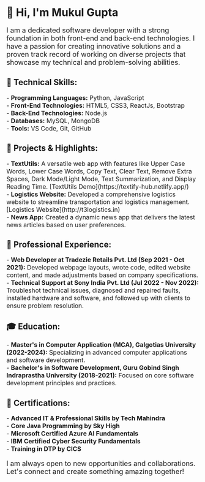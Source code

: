 <h1>👋 Hi, I'm Mukul Gupta</h1>

<p style="font-size:18px;">I am a dedicated software developer with a strong foundation in both front-end and back-end technologies. I have a passion for creating innovative solutions and a proven track record of working on diverse projects that showcase my technical and problem-solving abilities.</p>

<h2>🌟 Technical Skills:</h2>
<p style="font-size:16px;">
- <b>Programming Languages:</b> Python, JavaScript<br>
- <b>Front-End Technologies:</b> HTML5, CSS3, ReactJs, Bootstrap<br>
- <b>Back-End Technologies:</b> Node.js<br>
- <b>Databases:</b> MySQL, MongoDB<br>
- <b>Tools:</b> VS Code, Git, GitHub
</p>

<h2>🚀 Projects & Highlights:</h2>
<p style="font-size:16px;">
- <b>TextUtils:</b> A versatile web app with features like Upper Case Words, Lower Case Words, Copy Text, Clear Text, Remove Extra Spaces, Dark Mode/Light Mode, Text Summarization, and Display Reading Time. [TextUtils Demo](https://textify-hub.netlify.app/)<br>
- <b>Logistics Website:</b> Developed a comprehensive logistics website to streamline transportation and logistics management. [Logistics Website](http://t3logistics.in)<br>
- <b>News App:</b> Created a dynamic news app that delivers the latest news articles based on user preferences.
</p>

<h2>💼 Professional Experience:</h2>
<p style="font-size:16px;">
- <b>Web Developer at Tradezie Retails Pvt. Ltd (Sep 2021 - Oct 2021):</b> Developed webpage layouts, wrote code, edited website content, and made adjustments based on company specifications.<br>
- <b>Technical Support at Sony India Pvt. Ltd (Jul 2022 - Nov 2022):</b> Troubleshot technical issues, diagnosed and repaired faults, installed hardware and software, and followed up with clients to ensure problem resolution.
</p>

<h2>🎓 Education:</h2>
<p style="font-size:16px;">
- <b>Master's in Computer Application (MCA), Galgotias University (2022-2024):</b> Specializing in advanced computer applications and software development.<br>
- <b>Bachelor's in Software Development, Guru Gobind Singh Indraprastha University (2018-2021):</b> Focused on core software development principles and practices.
</p>

<h2>📜 Certifications:</h2>
<p style="font-size:16px;">
- <b>Advanced IT & Professional Skills by Tech Mahindra</b><br>
- <b>Core Java Programming by Sky High</b><br>
- <b>Microsoft Certified Azure AI Fundamentals</b><br>
- <b>IBM Certified Cyber Security Fundamentals</b><br>
- <b>Training in DTP by CICS</b>
</p>

<p style="font-size:18px;">I am always open to new opportunities and collaborations. Let's connect and create something amazing together!</p>
